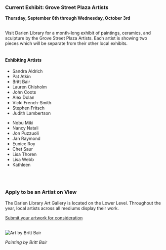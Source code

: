  <div class="row">
 <div class="col-md-8">

### Current Exhibit: Grove Street Plaza Artists

**Thursday, September 6th through Wednesday, October 3rd**
<br />
<br />

Visit Darien Library for a month-long exhibit of paintings, ceramics, and sculpture by the Grove Street Plaza Artists. Each artist is showing two pieces which will be separate from their other local exhibits. 
<br />
<br />

#### Exhibiting Artists

<div class="row">
<div class="col-md-6">

* Sandra Aldrich
* Pat Atkin
* Britt Bair
* Lauren Chisholm
* John Coots
* Alex Dolan
* Vicki French-Smith
* Stephen Fritsch
* Judith Lambertson

</div>
<div class="col-md-6">

* Nobu Miki
* Nancy Natali
* Jon Puzzuoli
* Jan Raymond
* Eunice Roy
* Chet Saur
* Lisa Thoren
* Lisa Webb
* Kathleen

</div>
</div>

<br /> 
<br />

### Apply to be an Artist on View 
The Darien Library Art Gallery is located on the Lower Level. Throughout the year, local artists across all mediums display their work.


[Submit your artwork for consideration](/art-on-view-submission "Submit your artwork for consideration")
<br />
<br />

</div>
<div class="col-md-4">

<img class="img-responsive center-block" src="uploads/departments/art_on_view/art_britt_bair.jpg" alt="Art by Britt Bair" /><br />

_Painting by Britt Bair_
 
</div>
</div>